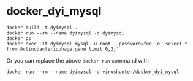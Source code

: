 # docker_dyi_mysql

```
docker build -t dyimysql .
docker run --rm --name dyimysql -d dyimysql
docker ps
docker exec -it dyimysql mysql -u root --password=foo -e 'select * from Actinobacteriophage.gene limit 0,2;'
```

Or you can replace the above `docker run` command with

`docker run --rm --name dyimysql -d virushunter/docker_dyi_mysql`


